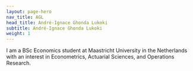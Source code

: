 ```yaml
---
layout: page-hero
nav_title: AGL
head_title: André-Ignace Ghonda Lukoki
subtitle: André-Ignace Ghonda Lukoki
weight: 1
---
```


I am a BSc Economics student at Maastricht University in the Netherlands with an interest in Econometrics, Actuarial Sciences, and Operations Research. 